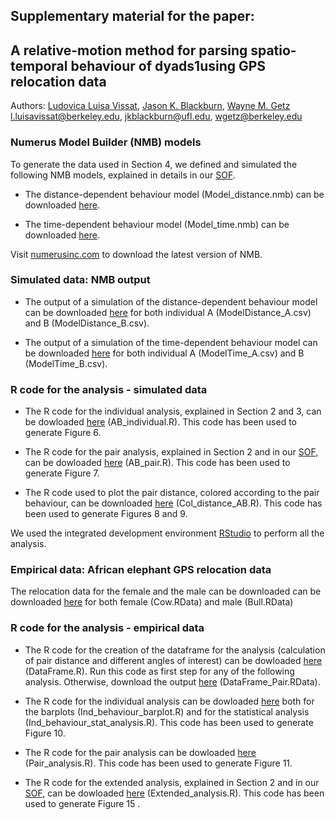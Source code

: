 ## Supplementary material for the paper: <br />
## A relative-motion method for parsing spatio-temporal behaviour of dyads1using GPS relocation data <br />

Authors: [Ludovica Luisa Vissat](https://ourenvironment.berkeley.edu/people/ludovica-luisa-vissat), [Jason K. Blackburn](https://geog.ufl.edu/faculty/blackburn/), [Wayne M. Getz](https://ourenvironment.berkeley.edu/people/wayne-marcus-getz) <br />
l.luisavissat@berkeley.edu, jkblackburn@ufl.edu, wgetz@berkeley.edu

### Numerus Model Builder (NMB) models <br />

To generate the data used in Section 4, we defined and simulated the following NMB models, explained in details in our [SOF](https://ludovicalv.github.io/PDFs/Elep_paper.pdf). 

- The distance-dependent behaviour model (Model_distance.nmb) can be downloaded [here](https://zenodo.org/record/4139757#.X5g4sXhKhsM).

- The time-dependent behaviour model (Model_time.nmb) can be downloaded [here](https://zenodo.org/record/4139757#.X5g4sXhKhsM).

Visit [numerusinc.com](https://www.numerusinc.com/) to download the latest version of NMB.

### Simulated data: NMB output <br />

- The output of a simulation of the distance-dependent behaviour model can be downloaded [here](https://zenodo.org/record/4139757#.X5g4sXhKhsM) for both individual A (ModelDistance_A.csv) and B (ModelDistance_B.csv).

- The output of a simulation of the time-dependent behaviour model can be downloaded [here](https://zenodo.org/record/4139757#.X5g4sXhKhsM) for both individual A (ModelTime_A.csv) and B (ModelTime_B.csv).


### R code for the analysis - simulated data <br />

- The R code for the individual analysis, explained in Section 2 and 3, can be dowloaded [here](https://zenodo.org/record/4139757#.X5g4sXhKhsM) (AB_individual.R). This code has been used to generate Figure 6.

- The R code for the pair analysis, explained in Section 2 and in our [SOF](https://ludovicalv.github.io/PDFs/Elep_paper.pdf), can be dowloaded [here](https://zenodo.org/record/4139757#.X5g4sXhKhsM) (AB_pair.R). This code has been used to generate Figure 7.

- The R code used to plot the pair distance, colored according to the pair behaviour, can be downloaded [here](https://zenodo.org/record/4139757#.X5g4sXhKhsM) (Col_distance_AB.R). This code has been used to generate Figures 8 and 9.

We used the integrated development environment [RStudio](https://rstudio.com/) to perform all the analysis.

### Empirical data: African elephant GPS relocation data <br />

The relocation data for the female and the male can be downloaded can be downloaded [here](https://zenodo.org/record/4139757#.X5g4sXhKhsM) for both female (Cow.RData) and male (Bull.RData)

### R code for the analysis - empirical data <br />

- The R code for the creation of the dataframe for the analysis (calculation of pair distance and different angles of interest) can be dowloaded [here](https://zenodo.org/record/4139757#.X5g4sXhKhsM) (DataFrame.R). Run this code as first step for any of the following analysis. Otherwise, download the output [here](https://zenodo.org/record/4139757#.X5g4sXhKhsM) (DataFrame_Pair.RData).

- The R code for the individual analysis can be dowloaded [here](https://zenodo.org/record/4139757#.X5g4sXhKhsM) both for the barplots (Ind_behaviour_barplot.R) and for the statistical analysis (Ind_behaviour_stat_analysis.R). This code has been used to generate Figure 10.

- The R code for the pair analysis can be dowloaded [here](https://zenodo.org/record/4139757#.X5g4sXhKhsM) (Pair_analysis.R). This code has been used to generate Figure 11. 

- The R code for the extended analysis, explained in Section 2 and in our [SOF](https://ludovicalv.github.io/PDFs/Elep_paper.pdf), can be dowloaded [here](https://zenodo.org/record/4139757#.X5g4sXhKhsM) (Extended_analysis.R). This code has been used to generate Figure 15 .


